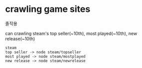 # crawling game sites

졸작용

can crawling steam's top seller(~10th), most played(~10th), new release(~10th)

```
steam
top seller -> node steam/topseller
most played -> node steam/mostplayed
new release -> node steam/newrelease
```
